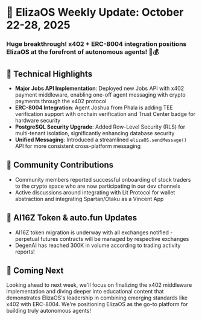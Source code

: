 # 🚀 ElizaOS Weekly Update: October 22-28, 2025

### Huge breakthrough! x402 + ERC-8004 integration positions ElizaOS at the forefront of autonomous agents! 🤖💰

## 🔧 Technical Highlights
- **Major Jobs API Implementation**: Deployed new Jobs API with x402 payment middleware, enabling one-off agent messaging with crypto payments through the x402 protocol
- **ERC-8004 Integration**: Agent Joshua from Phala is adding TEE verification support with onchain verification and Trust Center badge for hardware security
- **PostgreSQL Security Upgrade**: Added Row-Level Security (RLS) for multi-tenant isolation, significantly enhancing database security
- **Unified Messaging**: Introduced a streamlined `elizaOS.sendMessage()` API for more consistent cross-platform messaging

## 👥 Community Contributions
- Community members reported successful onboarding of stock traders to the crypto space who are now participating in our dev channels
- Active discussions around integrating with Lit Protocol for wallet abstraction and integrating Spartan/Otaku as a Vincent App

## 💎 AI16Z Token & auto.fun Updates
- AI16Z token migration is underway with all exchanges notified - perpetual futures contracts will be managed by respective exchanges
- DegenAI has reached 300K in volume according to trading activity reports!

## 🔮 Coming Next
Looking ahead to next week, we'll focus on finalizing the x402 middleware implementation and diving deeper into educational content that demonstrates ElizaOS's leadership in combining emerging standards like x402 with ERC-8004. We're positioning ElizaOS as the go-to platform for building truly autonomous agents!